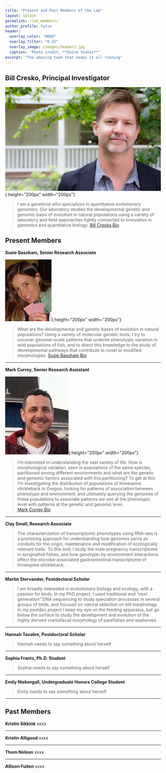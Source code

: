 ```yaml
---
title: "Present and Past Members of the Lab"
layout: splash
permalink: /lab_members/
author_profile: false
header:
  overlay_color: "#000"
  overlay_filter: "0.25"
  overlay_image: /images/header2.jpg
  caption: "Photo credit: **Quick Yeates**"
excerpt: "The amazing team that keeps it all running"
---
```


## Bill Cresko, Principal Investigator

![](../images/lab_folks/cresko.jpg){:height="200px" width="200px"}
>I am a geneticist who specializes in quantitative evolutionary genomics. Our laboratory studies the developmental genetic and genomic basis of evolution in natural populations using a variety of laboratory and field approaches tightly connected to innovation in genomics and quantitative biology.
[Bill Cresko Bio](../_pages/cresko.md)

## Present Members

**Susie Bassham, Senior Research Associate**

![](../images/lab_folks/bassham.jpg){:height="200px" width="200px"}

> What are the developmental and genetic bases of evolution in natural populations?
Using a variety of molecular genetic tools, I try to uncover genome-scale patterns
that underlie phenotypic variation in wild populations of fish, and to direct this
knowledge to the study of developmental pathways that contribute to novel or modified
morphologies.
[Susie Bassham Bio](../_pages/cresko.md)

____________

**Mark Currey, Senior Research Assistant**

![](../images/lab_folks/Mark2.jpg){:height="200px" width="200px"}

>  I’m interested in understanding the vast variety of life. How is morphological 
variation, seen in populations of the same species, partitioned among different 
environments and what are the genetic and genomic factors associated with this 
partitioning? To get at this I’m investigating the distribution of populations of 
threespine stickleback in Oregon, looking for patterns of association between 
phenotype and environment, and ultimately querying the genomes of these populations 
to associate patterns we see at the phenotypic level with patterns at the genetic 
and genomic level.  
[Mark Currey Bio](../_pages/cresko.md)

____________

**Clay Small, Research Associate**
> The characterization of transcriptomic phenotypes using RNA-seq is a promising approach for understanding
how genomes serve as conduits for the origin, maintenance and modification of ecologically relevant traits.
To this end, I study the male pregnancy transcriptome in syngnathid fishes, and how genotype-by-environment
interactions affect the microbe-associated gastrointestinal transcriptome of threespine stickleback.

____________

**Martin Stervander, Postdoctoral Scholar**
> I am broadly interested in evolutionary biology and ecology, with a passion
for birds. In my PhD project, I used traditional and “next generation” DNA
sequencing to study speciation processes in several groups of birds, and
focused on natural selection on bill morphology. In my postdoc project I keep
my eye on the feeding apparatus, but go below the surface to study the
development and evolution of the highly derived craniofacial morphology of
pipefishes and seahorses.

____________

**Hannah Tavalire, Postdoctoral Scholar**
> Hannah needs to say something about herself

____________
**Sophia Frantz, Ph.D. Student**
> Sophia needs to say something about herself

____________
**Emily Niebergall, Undergraduate Honors College Student**
> Emily needs to say something about herself

____________

## Past Members

**Kristin Sikkink**
xxxx

____________

**Kristin Alligood**
xxxx

____________

**Thom Nelson**
xxxx

____________

**Allison Fuiten**
xxxx
